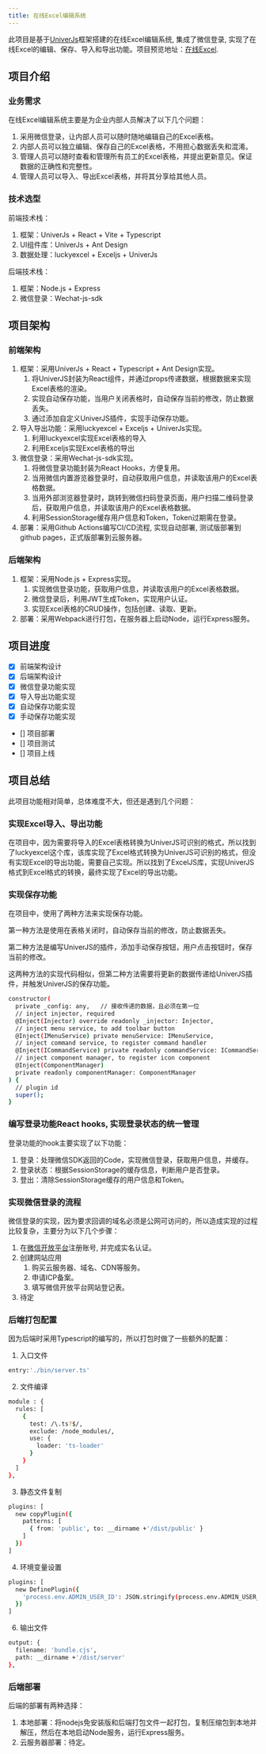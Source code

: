 ```yaml
---
title: 在线Excel编辑系统
---
```

 此项目是基于[UniverJs](https://github.com/dream-num/univer/)框架搭建的在线Excel编辑系统, 集成了微信登录, 实现了在线Excel的编辑、保存、导入和导出功能。项目预览地址：[在线Excel](https://www.hlchangrun.top/).

## 项目介绍

### 业务需求

在线Excel编辑系统主要是为企业内部人员解决了以下几个问题：

1. 采用微信登录，让内部人员可以随时随地编辑自己的Excel表格。
2. 内部人员可以独立编辑、保存自己的Excel表格，不用担心数据丢失和混淆。
3. 管理人员可以随时查看和管理所有员工的Excel表格，并提出更新意见。保证数据的正确性和完整性。
4. 管理人员可以导入、导出Excel表格，并将其分享给其他人员。

### 技术选型

前端技术栈：

1. 框架：UniverJs + React + Vite + Typescript
2. UI组件库：UniverJs + Ant Design
3. 数据处理：luckyexcel + Exceljs + UniverJs

后端技术栈：

1. 框架：Node.js + Express
2. 微信登录：Wechat-js-sdk

## 项目架构

### 前端架构

1. 框架：采用UniverJs + React + Typescript + Ant Design实现。
   1. 将UniverJS封装为React组件，并通过props传递数据，根据数据来实现Excel表格的渲染。
   2. 实现自动保存功能，当用户关闭表格时，自动保存当前的修改，防止数据丢失。
   3. 通过添加自定义UniverJS插件，实现手动保存功能。
2. 导入导出功能：采用luckyexcel + Exceljs + UniverJs实现。
   1. 利用luckyexcel实现Excel表格的导入
   2. 利用Exceljs实现Excel表格的导出
3. 微信登录：采用Wechat-js-sdk实现。
   1. 将微信登录功能封装为React Hooks，方便复用。
   2. 当用微信内置游览器登录时，自动获取用户信息，并读取该用户的Excel表格数据。
   3. 当用外部浏览器登录时，跳转到微信扫码登录页面，用户扫描二维码登录后，获取用户信息，并读取该用户的Excel表格数据。
   4. 利用SessionStorage缓存用户信息和Token，Token过期需在登录。
4. 部署：采用Github Actions编写CI/CD流程, 实现自动部署, 测试版部署到github pages，正式版部署到云服务器。

### 后端架构

1. 框架：采用Node.js + Express实现。
   1. 实现微信登录功能，获取用户信息，并读取该用户的Excel表格数据。
   2. 微信登录后，利用JWT生成Token，实现用户认证。
   3. 实现Excel表格的CRUD操作，包括创建、读取、更新。
3. 部署：采用Webpack进行打包，在服务器上启动Node，运行Express服务。

## 项目进度

- [x] 前端架构设计
- [x] 后端架构设计
- [x] 微信登录功能实现
- [x] 导入导出功能实现
- [x] 自动保存功能实现
- [x] 手动保存功能实现
- [] 项目部署
- [] 项目测试
- [] 项目上线
  

## 项目总结

此项目功能相对简单，总体难度不大，但还是遇到几个问题：

### 实现Excel导入、导出功能

在项目中，因为需要将导入的Excel表格转换为UniverJS可识别的格式，所以找到了luckyexcel这个库，该库实现了Excel格式转换为UniverJS可识别的格式，但没有实现Excel的导出功能，需要自己实现。所以找到了ExcelJS库，实现UniverJS格式到Excel格式的转换，最终实现了Excel的导出功能。

### 实现保存功能

在项目中，使用了两种方法来实现保存功能。

第一种方法是使用在表格关闭时，自动保存当前的修改，防止数据丢失。

第二种方法是编写UniverJS的插件，添加手动保存按钮，用户点击按钮时，保存当前的修改。

这两种方法的实现代码相似，但第二种方法需要将更新的数据传递给UniverJS插件，并触发UniverJS的保存功能。

~~~bash
constructor(
  private _config: any,   // 接收传递的数据，且必须在第一位
  // inject injector, required
  @Inject(Injector) override readonly _injector: Injector,
  // inject menu service, to add toolbar button
  @Inject(IMenuService) private menuService: IMenuService,
  // inject command service, to register command handler
  @Inject(ICommandService) private readonly commandService: ICommandService,
  // inject component manager, to register icon component
  @Inject(ComponentManager)
  private readonly componentManager: ComponentManager
) {
  // plugin id
  super();
}
~~~

### 编写登录功能React hooks, 实现登录状态的统一管理

登录功能的hook主要实现了以下功能：

1. 登录：处理微信SDK返回的Code，实现微信登录，获取用户信息，并缓存。
2. 登录状态：根据SessionStorage的缓存信息，判断用户是否登录。
3. 登出：清除SessionStorage缓存的用户信息和Token。

### 实现微信登录的流程

微信登录的实现，因为要求回调的域名必须是公网可访问的，所以造成实现的过程比较复杂，主要分为以下几个步骤：

1. 在[微信开放平台](https://open.weixin.qq.com/)注册账号, 并完成实名认证。
2. 创建网站应用
   1. 购买云服务器、域名、CDN等服务。
   2. 申请ICP备案。
   3. 填写微信开放平台网站登记表。
3. 待定

### 后端打包配置

因为后端时采用Typescript的编写的，所以打包时做了一些额外的配置：
1. 入口文件
  ~~~bash
  entry:'./bin/server.ts'
  ~~~
2. 文件编译
  ~~~bash
  module : {
    rules: [
      {
        test: /\.ts?$/,
        exclude: /node_modules/,
        use: {
          loader: 'ts-loader'
        }
      }
    ]
  },
  ~~~
3. 静态文件复制
  ~~~bash
  plugins: [
    new copyPlugin({
      patterns: [
        { from: 'public', to: __dirname +'/dist/public' }
      ]
    })
  ]
  ~~~
4. 环境变量设置
  ~~~bash
  plugins: [
    new DefinePlugin({
      'process.env.ADMIN_USER_ID': JSON.stringify(process.env.ADMIN_USER_ID)
    })
  ]
  ~~~
6. 输出文件
  ~~~bash
  output: {
    filename: 'bundle.cjs',
    path: __dirname +'/dist/server'
  },
  ~~~

### 后端部署

后端的部署有两种选择：

1. 本地部署：将nodejs免安装版和后端打包文件一起打包，复制压缩包到本地并解压，然后在本地启动Node服务，运行Express服务。
2. 云服务器部署：待定。
